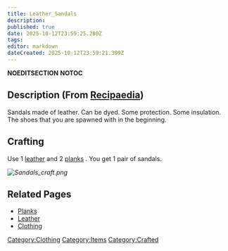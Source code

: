 ```yaml
---
title: Leather_Sandals
description: 
published: true
date: 2025-10-12T23:59:25.280Z
tags: 
editor: markdown
dateCreated: 2025-10-12T23:59:21.399Z
---
```


__NOEDITSECTION__ __NOTOC__

## Description (From [Recipaedia](Recipaedia "wikilink"))

Sandals made of leather. Can be dyed. Some protection. Some insulation.
The shoes that you are spawned with in the beginning. 

## Crafting 

Use 1 [leather](leather "wikilink") and 2 [planks](planks "wikilink") .
You get 1 pair of sandals. 

*![Sandals_craft.png](Sandals_craft.png "Sandals_craft.png")*

## Related Pages

  - [Planks](Planks "wikilink")
  - [Leather](Leather "wikilink")
  - [Clothing](Clothing "wikilink")

[Category:Clothing](Category:Clothing "wikilink")
[Category:Items](Category:Items "wikilink")
[Category:Crafted](Category:Crafted "wikilink")